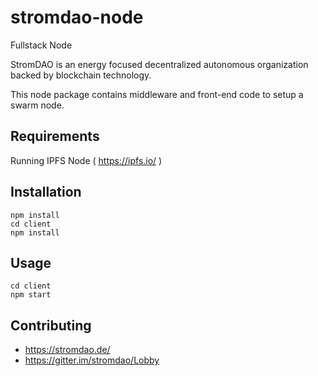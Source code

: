 # stromdao-node
Fullstack Node 

StromDAO is an energy focused decentralized autonomous organization backed by blockchain technology. 

This node package contains middleware and front-end code to setup a swarm node.


## Requirements
Running IPFS Node ( https://ipfs.io/ )

## Installation
```
npm install
cd client
npm install
```

## Usage
```
cd client
npm start
```

## Contributing
- https://stromdao.de/
- https://gitter.im/stromdao/Lobby

